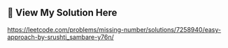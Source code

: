 ## 🔗 View My Solution Here
https://leetcode.com/problems/missing-number/solutions/7258940/easy-approach-by-srushti_sambare-y76n/
